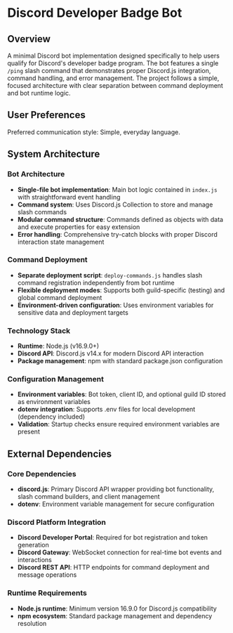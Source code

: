 # Discord Developer Badge Bot

## Overview

A minimal Discord bot implementation designed specifically to help users qualify for Discord's developer badge program. The bot features a single `/ping` slash command that demonstrates proper Discord.js integration, command handling, and error management. The project follows a simple, focused architecture with clear separation between command deployment and bot runtime logic.

## User Preferences

Preferred communication style: Simple, everyday language.

## System Architecture

### Bot Architecture
- **Single-file bot implementation**: Main bot logic contained in `index.js` with straightforward event handling
- **Command system**: Uses Discord.js Collection to store and manage slash commands
- **Modular command structure**: Commands defined as objects with data and execute properties for easy extension
- **Error handling**: Comprehensive try-catch blocks with proper Discord interaction state management

### Command Deployment
- **Separate deployment script**: `deploy-commands.js` handles slash command registration independently from bot runtime
- **Flexible deployment modes**: Supports both guild-specific (testing) and global command deployment
- **Environment-driven configuration**: Uses environment variables for sensitive data and deployment targets

### Technology Stack
- **Runtime**: Node.js (v16.9.0+)
- **Discord API**: Discord.js v14.x for modern Discord API interaction
- **Package management**: npm with standard package.json configuration

### Configuration Management
- **Environment variables**: Bot token, client ID, and optional guild ID stored as environment variables
- **dotenv integration**: Supports .env files for local development (dependency included)
- **Validation**: Startup checks ensure required environment variables are present

## External Dependencies

### Core Dependencies
- **discord.js**: Primary Discord API wrapper providing bot functionality, slash command builders, and client management
- **dotenv**: Environment variable management for secure configuration

### Discord Platform Integration
- **Discord Developer Portal**: Required for bot registration and token generation
- **Discord Gateway**: WebSocket connection for real-time bot events and interactions
- **Discord REST API**: HTTP endpoints for command deployment and message operations

### Runtime Requirements
- **Node.js runtime**: Minimum version 16.9.0 for Discord.js compatibility
- **npm ecosystem**: Standard package management and dependency resolution